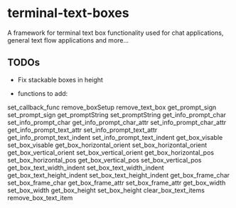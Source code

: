 # terminal-text-boxes
A framework for terminal text box functionality used for chat applications, general text flow applications and more...

## TODOs
- Fix stackable boxes in height

- functions to add:

set_callback_func
remove_boxSetup
remove_text_box
get_prompt_sign
set_prompt_sign
get_promptString
set_promptString
get_info_prompt_char
set_info_prompt_char
get_info_prompt_char_attr
set_info_prompt_char_attr
get_info_prompt_text_attr
set_info_prompt_text_attr
get_info_prompt_text_indent
set_info_prompt_text_indent
get_box_visable
set_box_visable
get_box_horizontal_orient
set_box_horizontal_orient
get_box_vertical_orient
set_box_vertical_orient
get_box_horizontal_pos
set_box_horizontal_pos
get_box_vertical_pos
set_box_vertical_pos
get_box_text_width_indent
set_box_text_width_indent
get_box_text_height_indent
set_box_text_height_indent
get_box_frame_char
set_box_frame_char
get_box_frame_attr
set_box_frame_attr
get_box_width
set_box_width
get_box_height
set_box_height
clear_box_text_items
remove_box_text_item
